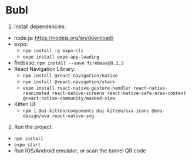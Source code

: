 # Bubl
1. Install dependencies:
* node.js: https://nodejs.org/en/download/
* expo: 
  * `npm install -g expo-cli`
  * `expo install expo-app-loading`
* firebase: `npm install --save firebase@8.2.3`
* React Navigation Library:
  * `npm install @react-navigation/native`
  * `npm install @react-navigation/stack`
  * `expo install react-native-gesture-handler react-native-reanimated react-native-screens react-native-safe-area-context @react-native-community/masked-view`
 * Kitten UI
   * `npm i @ui-kitten/components @ui-kitten/eva-icons @eva-design/eva react-native-svg`
 2. Run the project:
 * `npm install`
 * `expo start`
 * Run IOS/Android emulator, or scan the tunnel QR code
